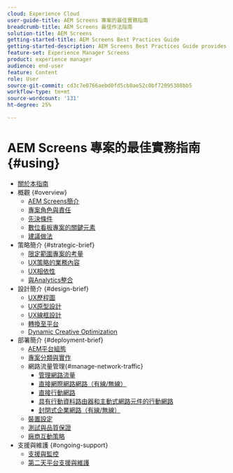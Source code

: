 ```yaml
---
cloud: Experience Cloud
user-guide-title: AEM Screens 專案的最佳實務指南
breadcrumb-title: AEM Screens 最佳作法指南
solution-title: AEM Screens
getting-started-title: AEM Screens Best Practices Guide
getting-started-description: AEM Screens Best Practices Guide provides guidance on how to successfully plan and execute an AEM Screens project.
feature-set: Experience Manager Screens
product: experience manager
audience: end-user
feature: Content
role: User
source-git-commit: cd3c7e0766aebd0fd5cb0ae52c0bf72095308bb5
workflow-type: tm+mt
source-wordcount: '131'
ht-degree: 25%

---
```



# AEM Screens 專案的最佳實務指南 {#using}

+ [關於本指南](about-guide.md)
+ 概觀 {#overview}
   + [AEM Screens簡介](introduction.md)
   + [專案角色與責任](roles-responsibilities.md)
   + [先決條件](pre-requisites.md)
   + [數位看板專案的關鍵元素](getting-started-digital-signage.md)
   + [建議做法](recommended-approach.md)
+ 策略簡介 {#strategic-brief}
   + [限定範圍專案的考量](pre-sales-considerations.md)
   + [UX策略的業務內容](business-content-strategy.md)
   + [UX相依性](ux-dependencies.md)
   + [與Analytics整合](analytics.md)
+ 設計簡介 {#design-brief}
   + [UX歷程圖](journey-map.md)
   + [UX原型設計](prototypes.md)
   + [UX線框設計](wireframes.md)
   + [轉換至平台](transition-platform.md)
   + [Dynamic Creative Optimization](dynamic-creative-optimizations.md)
+ 部署簡介 {#deployment-brief}
   + [AEM平台組態](aem-platform-configurations.md)
   + [專案分類與實作](project-taxonomy-implementation.md)
   + 網路流量管理{#manage-network-traffic}
      + [管理網路流量](/help/using/managing-network-traffic.md)
      + [直接網際網路網路（有線/無線）](/help/using/direct-internet-network.md)
      + [直接行動網路](/help/using/mobile-network.md)
      + [具有行動資料路由器和主動式網路元件的行動網路](/help/using/mobile-network-router.md)
      + [封閉式企業網路（有線/無線）](/help/using/enclosed-corporate-network.md)
   + [裝置設定](device-configurations.md)
   + [測試與品質保證](testing-quality-assurance.md)
   + [廠商互動策略](vendor-engagement.md)
+ 支援與維護 {#ongoing-support}
   + [支援與監控](support-monitoring.md)
   + [第二天平台支援與維護](day-two-support-maintenance.md)
